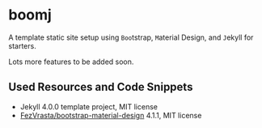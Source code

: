 # boomj

A template static site setup using `Boo`tstrap, `M`aterial Design, and `J`ekyll
for starters.

Lots more features to be added soon.

## Used Resources and Code Snippets

- Jekyll 4.0.0 template project, MIT license
- [FezVrasta/bootstrap-material-design](https://github.com/FezVrasta/bootstrap-material-design) 4.1.1, MIT license